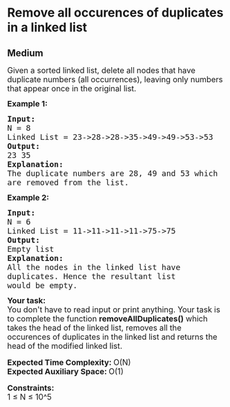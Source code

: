# Remove all occurences of duplicates in a linked list
## Medium 
<div class="problem-statement">
                <p></p><p><span style="font-size:18px">Given a sorted linked list, delete all nodes that have duplicate numbers (all occurrences), leaving only numbers that appear once in the original list.&nbsp;</span></p>

<p><span style="font-size:18px"><strong>Example 1:</strong></span></p>

<pre><span style="font-size:18px"><strong>Input: </strong></span>
<span style="font-size:18px">N = 8</span>
<span style="font-size:18px">Linked List = 23-&gt;28-&gt;28-&gt;35-&gt;49-&gt;49-&gt;53-&gt;53</span>
<span style="font-size:18px"><strong>Output:</strong> 
23 35</span>
<span style="font-size:18px"><strong>Explanation:</strong></span>
<span style="font-size:18px">The duplicate numbers are 28, 49 and 53 which 
are removed from the list.</span></pre>

<p><span style="font-size:18px"><strong>Example 2:</strong></span></p>

<pre><span style="font-size:18px"><strong>Input:</strong></span>
<span style="font-size:18px">N =<strong> </strong>6</span>
<span style="font-size:18px">Linked List =<strong> </strong>11-&gt;11-&gt;11-&gt;11-&gt;75-&gt;75</span>
<span style="font-size:18px"><strong>Output: 
</strong>Empty list</span>
<span style="font-size:18px"><strong>Explanation:</strong></span>
<span style="font-size:18px">All the nodes in the linked list have 
duplicates. </span><span style="font-size:18px">Hence the resultant list 
would be empty.</span></pre>

<div><span style="font-size:18px"><strong>Your task:</strong></span></div>

<div><span style="font-size:18px">You don't have to read input or print anything. Your task is to complete the function <strong>removeAllDuplicates()</strong>&nbsp;which takes the head of the linked list,&nbsp;removes&nbsp;all the occurences of duplicates in the linked list and returns the head of the modified linked list.</span></div>

<div>&nbsp;</div>

<div><span style="font-size:18px"><strong>Expected Time Complexity: </strong>O(N)</span></div>

<div><span style="font-size:18px"><strong>Expected Auxiliary Space: </strong>O(1)</span></div>

<div>&nbsp;</div>

<div><span style="font-size:18px"><strong>Constraints:</strong></span></div>

<div><span style="font-size:18px">1 ≤ N&nbsp;≤ 10^5</span></div>

<p>&nbsp;</p>
 <p></p>
            </div>